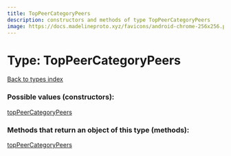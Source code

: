 ```yaml
---
title: TopPeerCategoryPeers
description: constructors and methods of type TopPeerCategoryPeers
image: https://docs.madelineproto.xyz/favicons/android-chrome-256x256.png
---
```

# Type: TopPeerCategoryPeers
[Back to types index](index.md)



### Possible values (constructors):

[topPeerCategoryPeers](../constructors/topPeerCategoryPeers.md)  



### Methods that return an object of this type (methods):



[topPeerCategoryPeers](../constructors/topPeerCategoryPeers.md)  

